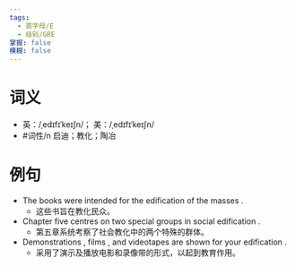 ```yaml
---
tags:
  - 首字母/E
  - 级别/GRE
掌握: false
模糊: false
---
```

# 词义
- 英：/ˌedɪfɪˈkeɪʃn/； 美：/ˌedɪfɪˈkeɪʃn/
- #词性/n  启迪；教化；陶冶
# 例句
- The books were intended for the edification of the masses .
	- 这些书旨在教化民众。
- Chapter five centres on two special groups in social edification .
	- 第五章系统考察了社会教化中的两个特殊的群体。
- Demonstrations , films , and videotapes are shown for your edification .
	- 采用了演示及播放电影和录像带的形式，以起到教育作用。
